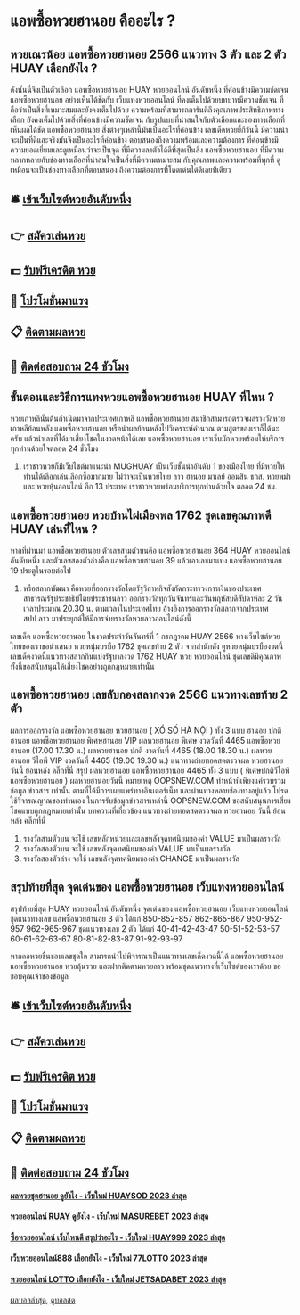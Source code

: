 # แอพซื้อหวยฮานอย คืออะไร ?
## หวยเณรน้อย แอพซื้อหวยฮานอย 2566 แนวทาง 3 ตัว และ 2 ตัว HUAY เลือกยังไง ?
ดังนั้นนี่จึงเป็นตัวเลือก แอพซื้อหวยฮานอย HUAY หวยออนไลน์ อันดับหนึ่ง ที่ค่อนข้างมีความชัดเจน แอพซื้อหวยฮานอย อย่างเห็นได้ชัดกับ เว็บแทงหวยออนไลน์ ที่คงเต็มไปด้วยบทบาทมีความชัดเจน ที่ถือว่าเป็นสิ่งที่เหมาะสมและยังคงเต็มไปด้วย ความพร้อมที่สามารถการันตีถึงคุณภาพประสิทธิภาพทางเลือก ยังคงเต็มไปด้วยสิ่งที่ค่อนข้างมีความชัดเจน กับรูปแบบที่น่าสนใจกับตัวเลือกและช่องทางเลือกที่เห็นผลได้ชัด แอพซื้อหวยฮานอย สิ่งต่างๆเหล่านี้มันเป็นอะไรที่ค่อนข้าง เลขเด็ดหวยยี่กีวันนี้ มีความน่าจะเป็นที่ดีและจริงมันจึงเป็นอะไรที่ค่อนข้าง ตอบสนองถึงความพร้อมและความต้องการ ที่ค่อนข้างมีความยอดเยี่ยมและดูเหมือนว่าจะเป็นจุด ที่มีความลงตัวได้ดีที่สุดเป็นสิ่ง แอพซื้อหวยฮานอย ที่มีความหลากหลายกับช่องทางเลือกที่น่าสนใจเป็นสิ่งที่มีความเหมาะสม กับคุณภาพและความพร้อมที่ทุกที่ ดูเหมือนจะเป็นช่องทางเลือกที่ตอบสนอง ถึงความต้องการที่โดดเด่นได้ดีเลยทีเดียว

## 🛎 [เข้าเว็บไซต์หวยอันดับหนึ่ง](https://bit.ly/3BG5bNw)
## 👉 [สมัครเล่นหวย](https://bit.ly/3BG5bNw)
## 💵 [รับฟรีเครดิต หวย](https://bit.ly/3C3mvgS)
## 👑 [โปรโมชั่นมาแรง](https://bit.ly/3C3mvgS)
## 📋 [ติดตามผลหวย](https://bit.ly/3C3mvgS)
## 📱 [ติดต่อสอบถาม 24 ชัวโมง](https://bit.ly/3C3mvgS)

## ขั้นตอนและวิธีการแทงหวย​ แอพซื้อหวยฮานอย HUAY ที่ไหน ?
หวยเกาหลีนั้นต้นกำเนิดมาจากประเทศเกาหลี แอพซื้อหวยฮานอย สมาชิกสามารถตรวจผลรางวัลหวยเกาหลีย้อนหลัง แอพซื้อหวยฮานอย หรือนำผลย้อนหลังไปวิเคราะห์คำนวณ ตามสูตรของเราก็ได้นะครับ แล้วนำเลขที่ได้มาเสี่ยงโชคในงวดหน้าได้เลย แอพซื้อหวยฮานอย เราเว็บมักหวยพร้อมให้บริการทุกท่านด้วยใจตลอด 24 ชั่วโมง
1. เราชาวหวยก็มีเว็บไซต์มาแนะนำ MUGHUAY เป็นเว็บชั้นนำอันดับ 1 ของเมืองไทย ที่มีหวยให้ท่านได้เลือกเล่นเลือกซื้อมากมาย ไม่ว่าจะเป็นหวยไทย ลาว ฮานอย มาเลย์ ออมสิน ธกส. หวยพม่า และ หวยหุ้นออนไลน์ อีก 13 ประเทศ เราชาวหวยพร้อมบริการทุกท่านด้วยใจ ตลอด 24 ชม.

## แอพซื้อหวยฮานอย หวยบ้านไผ่เมืองพล 1762 ชุดเลขคุณภาพดี HUAY เล่นที่ไหน ?
หากที่ผ่านมา แอพซื้อหวยฮานอย ตัวเลขสามตัวบนคือ แอพซื้อหวยฮานอย 364 HUAY หวยออนไลน์ อันดับหนึ่ง และตัวเลขสองตัวล่างคือ แอพซื้อหวยฮานอย 39
แล้วเอาเลขมาแทง แอพซื้อหวยฮานอย 19 ประตูในรอบต่อไป
1. หรือสลากพัฒนา คือหวยที่ออกรางวัลโดยรัฐวิสาหกิจสังกัดกระทรวงการเงินของประเทศสาธารณรัฐประชาธิปไตยประชาชนลาว ออกรางวัลทุกวันจันทร์และวันพฤหัสบดีสัปดาห์ละ 2 วัน เวลาประมาณ 20.30 น. ตามเวลาในประเทศไทย อ้างอิงการออกรางวัลสลากจากประเทศ สปป.ลาว มาประยุกต์ให้มีการจ่ายรางวัลหวยลาวออนไลน์ดังนี้

เลขเด็ด แอพซื้อหวยฮานอย ในงวดประจำวันจันทร์ที่ 1 กรกฎาคม HUAY 2566 ทางเว็บไซต์หวยไทยของเราขอนำเสนอ หวยหนุ่มบรบือ 1762 ชุดเลขท้าย 2 ตัว จากสำนักดัง ดูหวยหนุ่มบรบืองวดนี้ เลขเด็ดงวดนี้แนวทางสลากกินแบ่งรัฐบาลงวด 1762 HUAY หวย หวยออนไลน์ ชุดเลขดีมีคุณภาพ ทั้งนี้ขอสนับสนุนให้เสี่ยงโชคอย่างถูกกฎหมายเท่านั้น

## แอพซื้อหวยฮานอย เลขลับกองสลากงวด 2566 แนวทางเลขท้าย 2 ตัว
ผลการออกรางวัล แอพซื้อหวยฮานอย หวยฮานอย ( XỔ SỐ HÀ NỘI ) ทั้ง 3 แบบ ฮานอย ปกติฮานอย แอพซื้อหวยฮานอย พิเศษฮานอย VIP
ผลหวยฮานอย พิเศษ งวดวันที่ 4465 แอพซื้อหวยฮานอย (17.00 17.30 น.)
ผลหวยฮานอย ปกติ งวดวันที่ 4465 (18.00 18.30 น.)
ผลหวยฮานอย วีไอพี VIP งวดวันที่ 4465 (19.00 19.30 น.)
 แนวทางถ่ายทอดสดตรวจผล หวยฮานอย วันนี้ ย้อนหลัง คลิ๊กที่นี่ 
สรุป ผลหวยฮานอย แอพซื้อหวยฮานอย 4465 ทั้ง 3 แบบ ( พิเศษปกติวีไอพี แอพซื้อหวยฮานอย ) ผลหวยฮานอยวันนี้
หมายเหตุ OOPSNEW.COM ทำหน้าที่เพียงแค่รวบรวมข้อมูล ข่าวสาร เท่านั้น ตามที่ได้มีการเผยแพร่ทางอินเตอร์เน็ท และผ่านทางหลายช่องทางอยู่แล้ว โปรดใช้วิจารณญาณของท่านเอง ในการรับข้อมูลข่าวสารเหล่านี้ OOPSNEW.COM ขอสนับสนุนการเสี่ยงโชคแบบถูกกฎหมายเท่านั้น
บทความที่เกี่ยวข้อง
แนวทางถ่ายทอดสดตรวจผล หวยฮานอย วันนี้ ย้อนหลัง คลิ๊กที่นี่
1. รางวัลสามตัวบน จะใช้ เลขหลักหน่วยเเละเลขหลังจุดทศนิยมของค่า VALUE มาเป็นผลรางวัล
2. รางวัลสองตัวบน จะใช้ เลขหลังจุดทศนิยมของค่า VALUE มาเป็นผลรางวัล
3. รางวัลสองตัวล่าง จะใช้ เลขหลังจุดทศนิยมของค่า CHANGE มาเป็นผลรางวัล

## สรุปท้ายที่สุด จุดเด่นของ แอพซื้อหวยฮานอย เว็บแทงหวยออนไลน์
สรุปท้ายที่สุด HUAY หวยออนไลน์ อันดับหนึ่ง จุดเด่นของ แอพซื้อหวยฮานอย เว็บแทงหวยออนไลน์ ชุดแนวทางเลข แอพซื้อหวยฮานอย 3 ตัว ได้แก่
850-852-857
862-865-867
950-952-957
962-965-967
ชุดแนวทางเลข 2 ตัว ได้แก่
40-41-42-43-47
50-51-52-53-57
60-61-62-63-67
80-81-82-83-87
91-92-93-97

หากคอหวยชื่นชอบเลขชุดใด สามารถนำไปพิจารณาเป็นแนวทางเลขเด็ดงวดนี้ได้ แอพซื้อหวยฮานอย แอพซื้อหวยฮานอย หวยลุ้นรวย และฝากติดตามหวยลาว พร้อมชุดแนวทางที่เว็บไซต์ของเราด้วย
ขอขอบคุณเจ้าของข้อมูล

## 🛎 [เข้าเว็บไซต์หวยอันดับหนึ่ง](https://bit.ly/3BG5bNw)
## 👉 [สมัครเล่นหวย](https://bit.ly/3BG5bNw)
## 💵 [รับฟรีเครดิต หวย](https://bit.ly/3C3mvgS)
## 👑 [โปรโมชั่นมาแรง](https://bit.ly/3C3mvgS)
## 📋 [ติดตามผลหวย](https://bit.ly/3C3mvgS)
## 📱 [ติดต่อสอบถาม 24 ชัวโมง](https://bit.ly/3C3mvgS)

#### [ผลหวยชุดฮานอย ดูยังไง - เว็บใหม่ HUAYSOD 2023 ล่าสุด](https://atom.io/themes/ผลหวยชุดฮานอย%20ดูยังไง%20-%20เว็บใหม่%20huaysod%202023%20ล่าสุด)
#### [หวยออนไลน์ RUAY ดูยังไง - เว็บใหม่ MASUREBET 2023 ล่าสุด](https://atom.io/themes/หวยออนไลน์%20ruay%20ดูยังไง%20-%20เว็บใหม่%20masurebet%202023%20ล่าสุด)
#### [ซื้อหวยออนไลน์ เว็บไหนดี สรุปว่าอะไร - เว็บใหม่ HUAY999 2023 ล่าสุด](https://atom.io/themes/ซื้อหวยออนไลน์%20เว็บไหนดี%20สรุปว่าอะไร%20-%20เว็บใหม่%20huay999%202023%20ล่าสุด)
#### [เว็บหวยออนไลน์888 เลือกยังไง - เว็บใหม่ 77LOTTO 2023 ล่าสุด](https://atom.io/themes/เว็บหวยออนไลน์888%20เลือกยังไง%20-%20เว็บใหม่%2077lotto%202023%20ล่าสุด)
#### [หวยออนไลน์ LOTTO เลือกยังไง - เว็บใหม่ JETSADABET 2023 ล่าสุด](https://atom.io/themes/หวยออนไลน์%20lotto%20เลือกยังไง%20-%20เว็บใหม่%20jetsadabet%202023%20ล่าสุด)

[ผลบอลล่าสุด](https://siamsport.tv "ผลบอลล่าสุด"), [ดูบอลสด](https://siamsport.tv/ดูบอลสด "ดูบอลสด")